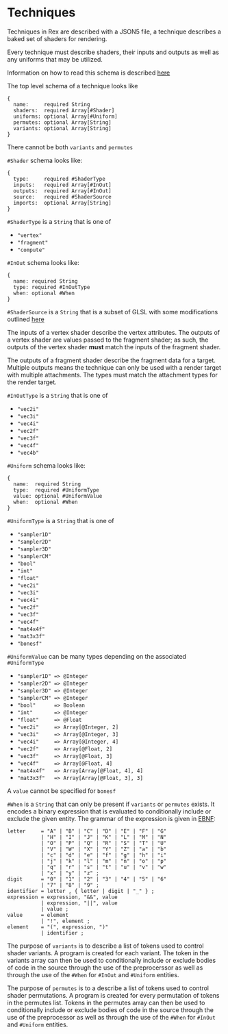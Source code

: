 # Techniques

Techniques in Rex are described with a JSON5 file, a technique describes a
baked set of shaders for rendering.

Every technique must describe shaders, their inputs and outputs as well
as any uniforms that may be utilized.

Information on how to read this schema is described [here](JSON5.md)

The top level schema of a technique looks like
```
{
  name:     required String
  shaders:  required Array[#Shader]
  uniforms: optional Array[#Uniform]
  permutes: optional Array[String]
  variants: optional Array[String]
}
```

There cannot be both `variants` and `permutes`

`#Shader` schema looks like:
```
{
  type:     required #ShaderType
  inputs:   required Array[#InOut]
  outputs:  required Array[#InOut]
  source:   required #ShaderSource
  imports:  optional Array[String]
}
```

`#ShaderType` is a `String` that is one of
  * `"vertex"`
  * `"fragment"`
  * `"compute"`

`#InOut` schema looks like:
```
{
  name: required String
  type: required #InOutType
  when: optional #When
}
```

`#ShaderSource` is a `String` that is a subset of GLSL with some modifications
outlined [here](SHADER.md)

The inputs of a vertex shader describe the vertex attributes. The outputs of
a vertex shader are values passed to the fragment shader; as such, the outputs
of the vertex shader **must** match the inputs of the fragment shader.

The outputs of a fragment shader describe the fragment data for a target.
Multiple outputs means the technique can only be used with a render target with
multiple attachments. The types must match the attachment types for the render
target.

`#InOutType` is a `String` that is one of
  * `"vec2i"`
  * `"vec3i"`
  * `"vec4i"`
  * `"vec2f"`
  * `"vec3f"`
  * `"vec4f"`
  * `"vec4b"`

`#Uniform` schema looks like:
```
{
  name:  required String
  type:  required #UniformType
  value: optional #UniformValue
  when:  optional #When
}
```

`#UniformType` is a `String` that is one of
  * `"sampler1D"`
  * `"sampler2D"`
  * `"sampler3D"`
  * `"samplerCM"`
  * `"bool"`
  * `"int"`
  * `"float"`
  * `"vec2i"`
  * `"vec3i"`
  * `"vec4i"`
  * `"vec2f"`
  * `"vec3f"`
  * `"vec4f"`
  * `"mat4x4f"`
  * `"mat3x3f"`
  * `"bonesf"`

`#UniformValue` can be many types depending on the associated `#UniformType`
  * `"sampler1D" => @Integer`
  * `"sampler2D" => @Integer`
  * `"sampler3D" => @Integer`
  * `"samplerCM" => @Integer`
  * `"bool"      => Boolean`
  * `"int"       => @Integer`
  * `"float"     => @Float`
  * `"vec2i"     => Array[@Integer, 2]`
  * `"vec3i"     => Array[@Integer, 3]`
  * `"vec4i"     => Array[@Integer, 4]`
  * `"vec2f"     => Array[@Float, 2]`
  * `"vec3f"     => Array[@Float, 3]`
  * `"vec4f"     => Array[@Float, 4]`
  * `"mat4x4f"   => Array[Array[@Float, 4], 4]`
  * `"mat3x3f"   => Array[Array[@Float, 3], 3]`

A `value` cannot be specified for `bonesf`

`#When` is a `String` that can only be present if `variants` or `permutes`
exists. It encodes a binary expression that is evaluated to conditionally
include or exclude the given entity. The grammar of the expression is given in [EBNF](https://en.wikipedia.org/wiki/Extended_Backus%E2%80%93Naur_form):
```ebnf
letter     = "A" | "B" | "C" | "D" | "E" | "F" | "G"
           | "H" | "I" | "J" | "K" | "L" | "M" | "N"
           | "O" | "P" | "Q" | "R" | "S" | "T" | "U"
           | "V" | "W" | "X" | "Y" | "Z" | "a" | "b"
           | "c" | "d" | "e" | "f" | "g" | "h" | "i"
           | "j" | "k" | "l" | "m" | "n" | "o" | "p"
           | "q" | "r" | "s" | "t" | "u" | "v" | "w"
           | "x" | "y" | "z" ;
digit      = "0" | "1" | "2" | "3" | "4" | "5" | "6"
           | "7" | "8" | "9" ;
identifier = letter , { letter | digit | "_" } ;
expression = expression, "&&", value
           | expression, "||", value
           | value ;
value      = element
           | "!", element ;
element    = "(", expression, ")"
           | identifier ;
```

The purpose of `variants` is to describe a list of tokens used to control shader
variants. A program is created for each variant. The token in the variants array
can then be used to conditionally include or exclude bodies of code in the
source through the use of the preprocerssor as well as through the use of the
`#When` for `#InOut` and `#Uniform` entities.

The purpose of `permutes` is to a describe a list of tokens used to control
shader permutations. A program is created for every permutation of tokens in
the permutes list. Tokens in the permutes array can then be used to
conditionally include or exclude bodies of code in the source through the use of
the preprocessor as well as through the use of the `#When` for `#InOut` and
`#Uniform` entities.